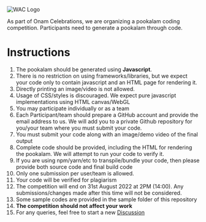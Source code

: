 ![WAC Logo](https://webandcrafts.com/images/webandcrafts-logo.svg)

As part of Onam Celebrations, we are organizing a pookalam coding competition. Participants need to generate a pookalam through code.

# Instructions
1. The pookalam should be generated using **Javascript**.
2. There is no restriction on using frameworks/libraries, but we expect your code only to contain javascript and an HTML page for rendering it.
3. Directly printing an image/video is not allowed.
4. Usage of CSS/styles is discouraged. We expect pure javascript implementations using HTML canvas/WebGL
5. You may participate individually or as a team
6. Each Participant/team should prepare a GitHub account and provide the email address to us. We will add you to a private Github repository for you/your team where you must submit your code.
7. You must submit your code along with an image/demo video of the final output
8. Complete code should be provided, including the HTML for rendering the pookalam. We will attempt to run your code to verify it.
9. If you are using npm/yarn/etc to transpile/bundle your code, then please provide both source code and final build code
10. Only one submission per user/team is allowed.
11. Your code will be verified for plagiarism
12. The competition will end on 31st August 2022 at 2PM (14:00). Any submissions/changes made after this time will not be considered.
13. Some sample codes are provided in the sample folder of this repository
14. **The competition should not affect your work**
15. For any queries, feel free to start a new [Discussion](https://github.com/WAC-backend/renderAPookalam/discussions)